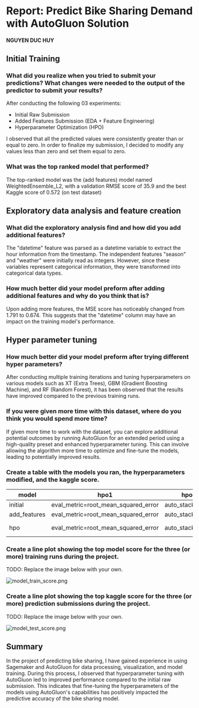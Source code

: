 # Report: Predict Bike Sharing Demand with AutoGluon Solution
#### NGUYEN DUC HUY

## Initial Training
### What did you realize when you tried to submit your predictions? What changes were needed to the output of the predictor to submit your results?
After conducting the following 03 experiments:

- Initial Raw Submission 
- Added Features Submission (EDA + Feature Engineering) 
- Hyperparameter Optimization (HPO)

I observed that all the predicted values were consistently greater than or equal to zero. In order to finalize my submission, I decided to modify any values less than zero and set them equal to zero.

### What was the top ranked model that performed?
The top-ranked model was the (add features) model named WeightedEnsemble_L2, with a validation RMSE score of 35.9 and the best Kaggle score of 0.572 (on test dataset)

## Exploratory data analysis and feature creation
### What did the exploratory analysis find and how did you add additional features?
The "datetime" feature was parsed as a datetime variable to extract the hour information from the timestamp. The independent features "season" and "weather" were initially read as integers. However, since these variables represent categorical information, they were transformed into categorical data types.

### How much better did your model preform after adding additional features and why do you think that is?
Upon adding more features, the MSE score has noticeably changed from 1.791 to 0.674. This suggests that the "datetime" column may have an impact on the training model's performance.

## Hyper parameter tuning
### How much better did your model preform after trying different hyper parameters?
After conducting multiple training iterations and tuning hyperparameters on various models such as XT (Extra Trees), GBM (Gradient Boosting Machine), and RF (Random Forest), it has been observed that the results have improved compared to the previous training runs.

### If you were given more time with this dataset, where do you think you would spend more time?
If given more time to work with the dataset, you can explore additional potential outcomes by running AutoGluon for an extended period using a high-quality preset and enhanced hyperparameter tuning. This can involve allowing the algorithm more time to optimize and fine-tune the models, leading to potentially improved results. 

### Create a table with the models you ran, the hyperparameters modified, and the kaggle score.
|model|hpo1|hpo2|hpo3|score|
|--|--|--|--|--|
|initial|eval_metric=root_mean_squared_error	|auto_stack=False	|presets=[best_quality]	|1.791|
|add_features|eval_metric=root_mean_squared_error	|auto_stack=False	|presets=[best_quality]	|0.674|
|hpo|eval_metric=root_mean_squared_error	|auto_stack=False	|presets=[optimize_for_deployment]	|0.572|

### Create a line plot showing the top model score for the three (or more) training runs during the project.

TODO: Replace the image below with your own.

![model_train_score.png](img/model_train_score.png)

### Create a line plot showing the top kaggle score for the three (or more) prediction submissions during the project.

TODO: Replace the image below with your own.

![model_test_score.png](img/model_test_score.png)

## Summary
In the project of predicting bike sharing, I have gained experience in using Sagemaker and AutoGluon for data processing, visualization, and model training. During this process, I observed that hyperparameter tuning with AutoGluon led to improved performance compared to the initial raw submission. This indicates that fine-tuning the hyperparameters of the models using AutoGluon's capabilities has positively impacted the predictive accuracy of the bike sharing model.